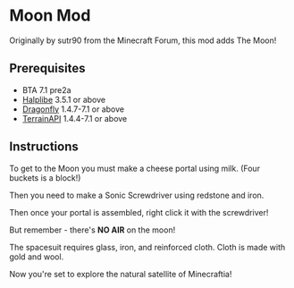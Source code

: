 # Moon Mod

Originally by sutr90 from the Minecraft Forum, this mod adds The Moon!

## Prerequisites
- BTA 7.1 pre2a
- [Halplibe](https://github.com/Turnip-Labs/bta-halplibe) 3.5.1 or above
- [Dragonfly](https://github.com/UselessSolutions/DragonFly) 1.4.7-7.1 or above
- [TerrainAPI](https://github.com/UselessSolutions/TerrainAPI) 1.4.4-7.1 or above

## Instructions
To get to the Moon you must make a cheese portal using milk. (Four buckets is a block!)

Then you need to make a Sonic Screwdriver using redstone and iron.

Then once your portal is assembled, right click it with the screwdriver!

But remember - there's __NO AIR__ on the moon!

The spacesuit requires glass, iron, and reinforced cloth. Cloth is made with gold and wool.

Now you're set to explore the natural satellite of Minecraftia!
